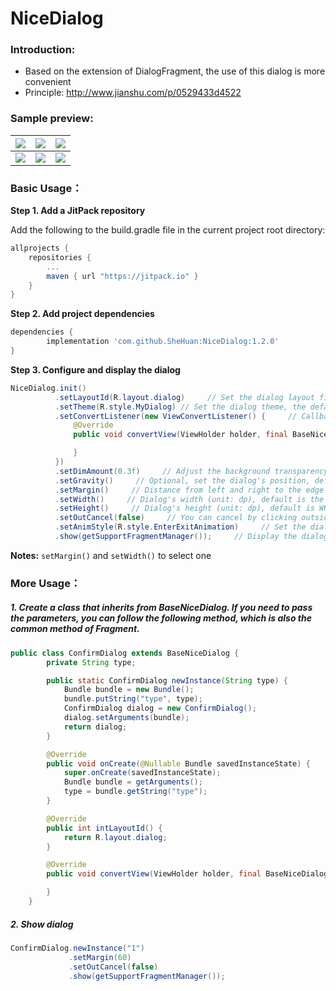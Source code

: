 # NiceDialog

### Introduction:
* Based on the extension of DialogFragment, the use of this dialog is more convenient
* Principle: <http://www.jianshu.com/p/0529433d4522>
### Sample preview:

|![](image/share.gif)|![](image/set.gif)|![](image/commit.gif)|
|---|---|---|
|![](image/red_packet.gif)|![](image/loading.gif)|![](image/confirm.gif)|

### Basic Usage：
**Step 1. Add a JitPack repository**

Add the following to the build.gradle file in the current project root directory:
``` gradle
allprojects {
    repositories {
        ...
        maven { url "https://jitpack.io" }
    }
}
```
**Step 2. Add project dependencies**
``` gradle
dependencies {
        implementation 'com.github.SheHuan:NiceDialog:1.2.0'
}
```
**Step 3. Configure and display the dialog**
```java
NiceDialog.init()
          .setLayoutId(R.layout.dialog)     // Set the dialog layout file
          .setTheme(R.style.MyDialog) // Set the dialog theme, the default theme is inherited from Theme.AppCompat.Light.Dialog
          .setConvertListener(new ViewConvertListener() {     // Callback for related View operations
              @Override
              public void convertView(ViewHolder holder, final BaseNiceDialog dialog) {

              }
          })
          .setDimAmount(0.3f)     // Adjust the background transparency [0-1], default 0.5f
          .setGravity()     // Optional, set the dialog's position, default to center，Can be modified by the constants of the system Gravity class，For example Gravity.BOTTOM (bottom)，Gravity.Right（right），Gravity.BOTTOM|Gravity.Right（bottom right）
          .setMargin()     // Distance from left and right to the edge of the screen (unit: dp), default 0dp
          .setWidth()     // Dialog's width (unit: dp), default is the screen width, -1 stands for WRAP_CONTENT
          .setHeight()     // Dialog's height (unit: dp), default is WRAP_CONTENT
          .setOutCancel(false)     // You can cancel by clicking outside the dialog, the default is true
          .setAnimStyle(R.style.EnterExitAnimation)     // Set the dialog to enter、exit custom animation; according to the set Gravity，By default, the left, top, right, and bottom positions are provided to enter the exit animation.
          .show(getSupportFragmentManager());     // Display the dialog
```
**Notes:** `setMargin()` and `setWidth()` to select one

### More Usage：
##### 1. Create a class that inherits from BaseNiceDialog. If you need to pass the parameters, you can follow the following method, which is also the common method of Fragment.
```java
public class ConfirmDialog extends BaseNiceDialog {
        private String type;

        public static ConfirmDialog newInstance(String type) {
            Bundle bundle = new Bundle();
            bundle.putString("type", type);
            ConfirmDialog dialog = new ConfirmDialog();
            dialog.setArguments(bundle);
            return dialog;
        }

        @Override
        public void onCreate(@Nullable Bundle savedInstanceState) {
            super.onCreate(savedInstanceState);
            Bundle bundle = getArguments();
            type = bundle.getString("type");
        }

        @Override
        public int intLayoutId() {
            return R.layout.dialog;
        }

        @Override
        public void convertView(ViewHolder holder, final BaseNiceDialog dialog) {

        }
    }
```
##### 2. Show dialog
```java
ConfirmDialog.newInstance("1")
             .setMargin(60)
             .setOutCancel(false)
             .show(getSupportFragmentManager());
```
